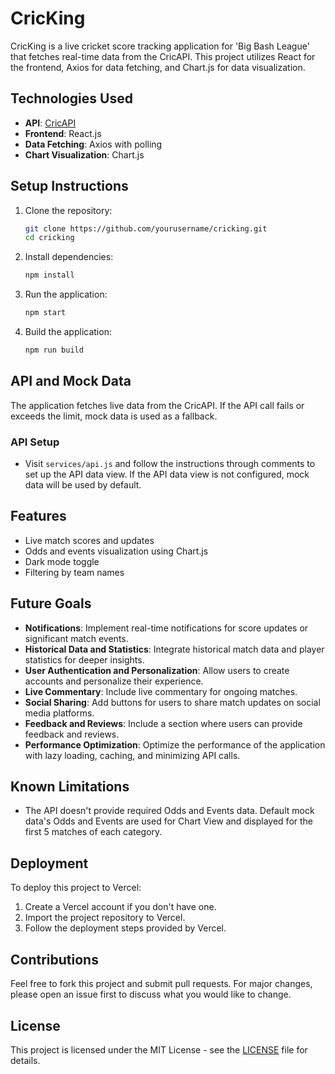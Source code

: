# CricKing

CricKing is a live cricket score tracking application for 'Big Bash League' that fetches real-time data from the CricAPI. This project utilizes React for the frontend, Axios for data fetching, and Chart.js for data visualization.

## Technologies Used
- **API**: [CricAPI](https://cricapi.com/)
- **Frontend**: React.js
- **Data Fetching**: Axios with polling
- **Chart Visualization**: Chart.js

## Setup Instructions
1. Clone the repository:
    ```sh
    git clone https://github.com/yourusername/cricking.git
    cd cricking
    ```

2. Install dependencies:
    ```sh
    npm install
    ```

3. Run the application:
    ```sh
    npm start
    ```

4. Build the application:
    ```sh
    npm run build
    ```

## API and Mock Data
The application fetches live data from the CricAPI. If the API call fails or exceeds the limit, mock data is used as a fallback.

### API Setup
- Visit `services/api.js` and follow the instructions through comments to set up the API data view. If the API data view is not configured, mock data will be used by default.

## Features
- Live match scores and updates
- Odds and events visualization using Chart.js
- Dark mode toggle
- Filtering by team names

## Future Goals
- **Notifications**: Implement real-time notifications for score updates or significant match events.
- **Historical Data and Statistics**: Integrate historical match data and player statistics for deeper insights.
- **User Authentication and Personalization**: Allow users to create accounts and personalize their experience.
- **Live Commentary**: Include live commentary for ongoing matches.
- **Social Sharing**: Add buttons for users to share match updates on social media platforms.
- **Feedback and Reviews**: Include a section where users can provide feedback and reviews.
- **Performance Optimization**: Optimize the performance of the application with lazy loading, caching, and minimizing API calls.

## Known Limitations
- The API doesn't provide required Odds and Events data. Default mock data's Odds and Events are used for Chart View and displayed for the first 5 matches of each category.

## Deployment
To deploy this project to Vercel:
1. Create a Vercel account if you don't have one.
2. Import the project repository to Vercel.
3. Follow the deployment steps provided by Vercel.

## Contributions
Feel free to fork this project and submit pull requests. For major changes, please open an issue first to discuss what you would like to change.

## License
This project is licensed under the MIT License - see the [LICENSE](LICENSE) file for details.
